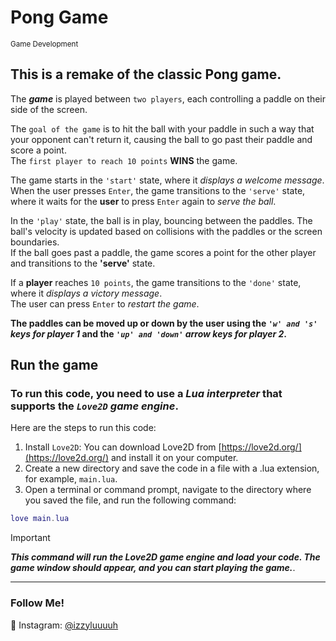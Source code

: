 # Pong Game
<sup>Game Development</sup>

## This is a remake of the classic Pong game. 
The ***game*** is played between `two players`, each controlling a paddle on their side of the screen. 

The `goal of the game` is to hit the ball with your paddle in such a way that your opponent can't return it, causing the ball to go past their paddle and score a point. 
\
The `first player to reach 10 points` **WINS** the game.

The game starts in the `'start'` state, where it _displays a welcome message_. 
\
When the user presses `Enter`, the game transitions to the `'serve'` state, where it waits for the **user** to press `Enter` again to _serve the ball_. 

In the `'play'` state, the ball is in play, bouncing between the paddles. The ball's velocity is updated based on collisions with the paddles or the screen boundaries. 
\
If the ball goes past a paddle, the game scores a point for the other player and transitions to the **'serve'** state.

If a **player** reaches `10 points`, the game transitions to the `'done'` state, where it _displays a victory message_. 
\
The user can press `Enter` to _restart the game_.

**The paddles can be moved up or down by the user using the _`'w' and 's'` keys for player 1_ and the _`'up' and 'down'` arrow keys for player 2_.**

## Run the game
### To run this code, you need to use a _Lua interpreter_ that supports the _`Love2D` game engine_. 

Here are the steps to run this code:

1. Install `Love2D`: You can download Love2D from [https://love2d.org/](https://love2d.org/) and install it on your computer.
2. Create a new directory and save the code in a file with a .lua extension, for example, `main.lua`.
3. Open a terminal or command prompt, navigate to the directory where you saved the file, and run the following command:

```lua
love main.lua
```

> [!IMPORTANT]
> ***This command will run the Love2D game engine and load your code. The game window should appear, and you can start playing the game.***.

---
### Follow Me!
💙 Instagram: [@izzyluuuuh](https://www.instagram.com/izzyluuuuh/)
